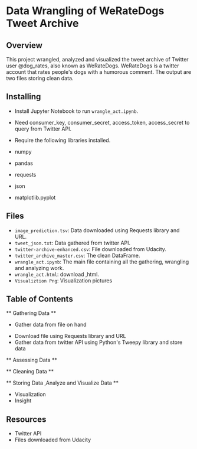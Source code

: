 # Data Wrangling of WeRateDogs Tweet Archive

## Overview
This project wrangled, analyzed and visualized the tweet archive of Twitter user @dog_rates, also known as WeRateDogs. WeRateDogs is a twitter account that rates people's dogs with a humorous comment. The output are two files storing clean data.

## Installing
- Install Jupyter Notebook to run `wrangle_act.ipynb`.
- Need consumer_key, consumer_secret, access_token, access_secret to query from Twitter API.
- Require the following libraries installed.

- numpy
- pandas
- requests
- json
- matplotlib.pyplot

## Files
- `image_prediction.tsv`: Data downloaded using Requests library and URL.
- `tweet_json.txt`: Data gathered from twitter API.
- `twitter-archive-enhanced.csv`: File downloaded from Udacity.
- `twitter_archive_master.csv`: The clean DataFrame.
- `wrangle_act.ipynb`: The main file containing all the gathering, wrangling and analyzing work.
- `wrangle_act.html`: download ,html.
- `Visualiztion Png`: Visualization pictures

## Table of Contents

** Gathering Data **

* Gather data from file on hand
- Download file using Requests library and URL
- Gather data from twitter API using Python's Tweepy library and store data

** Assessing Data **

** Cleaning Data **

** Storing Data ,Analyze and Visualize Data **

- Visualization
- Insight

## Resources
- Twitter API
- Files downloaded from Udacity

